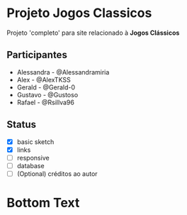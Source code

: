 # Projeto Jogos Classicos
Projeto 'completo' para site relacionado à **Jogos Clássicos**

## Participantes
- Alessandra - @Alessandramiria
- Alex - @AlexTKSS
- Gerald - @Gerald-0
- Gustavo - @Gustoso
- Rafael - @Rsillva96

## Status
- [x] basic sketch
- [x] links
- [ ] responsive
- [ ] database
- [ ] \(Optional) créditos ao autor

# Bottom Text
<!-- [Gerald-0 Mario-World](https://github.com/Gerald-0/Mario-Wold) -->